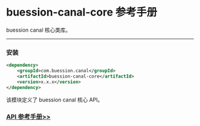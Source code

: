 # buession-canal-core 参考手册


buession canal 核心类库。


---


### 安装

```xml
<dependency>
    <groupId>com.buession.canal</groupId>
    <artifactId>buession-canal-core</artifactId>
    <version>x.x.x</version>
</dependency>
```

该模块定义了 buession canal 核心 API。


### [API 参考手册>>](https://javadoc.io/static/com.buession.canal/buession-canal-core/0.0.1/)